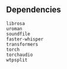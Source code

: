 ## Dependencies

```
librosa
uroman
soundfile
faster-whisper
transformers
torch
torchaudio
wtpsplit
```
